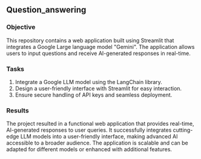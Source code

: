 ## Question_answering

### Objective 
This repository contains a web application built using Streamlit that integrates a Google Large language model "Gemini". The application allows users to input questions and receive AI-generated responses in real-time.

### Tasks

1. Integrate a Google LLM model using the LangChain library.<br>
2. Design a user-friendly interface with Streamlit for easy interaction.<br>
3. Ensure secure handling of API keys and seamless deployment.<br>

### Results
The project resulted in a functional web application that provides real-time, AI-generated responses to user queries. It successfully integrates cutting-edge LLM models into a user-friendly interface, making advanced AI accessible to a broader audience. The application is scalable and can be adapted for different models or enhanced with additional features.
